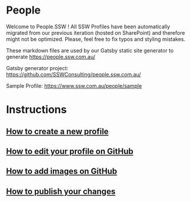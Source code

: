 # People

Welcome to People.SSW !
All SSW Profiles have been automatically migrated from our previous iteration (hosted on SharePoint) and therefore might not be optimized. Please, feel free to fix typos and styling mistakes.

These markdown files are used by our Gatsby static site generator to generate https://people.ssw.com.au/

Gatsby generator project: https://github.com/SSWConsulting/people.ssw.com.au/

Sample Profile: https://www.ssw.com.au/people/sample

# Instructions

## [How to create a new profile](_docs/Create-New-Profile.md)


## [How to edit your profile on GitHub](_docs/Edit-Profile.md)


## [How to add images on GitHub](_docs/Add-Images.md)


## [How to publish your changes](_docs/Publish-Changes.md)

